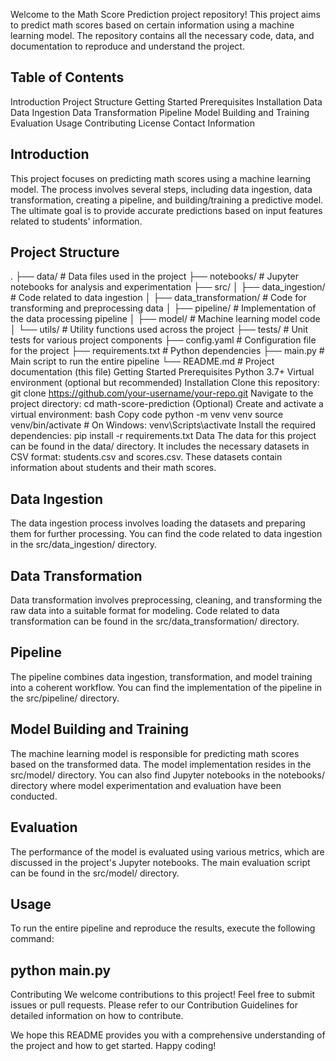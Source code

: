 Welcome to the Math Score Prediction project repository! This project aims to predict math scores based on certain information using a machine learning model. The repository contains all the necessary code, data, and documentation to reproduce and understand the project.

## Table of Contents
Introduction
Project Structure
Getting Started
Prerequisites
Installation
Data
Data Ingestion
Data Transformation
Pipeline
Model Building and Training
Evaluation
Usage
Contributing
License
Contact Information
## Introduction
This project focuses on predicting math scores using a machine learning model. The process involves several steps, including data ingestion, data transformation, creating a pipeline, and building/training a predictive model. The ultimate goal is to provide accurate predictions based on input features related to students' information.

## Project Structure
.
├── data/                  # Data files used in the project
├── notebooks/             # Jupyter notebooks for analysis and experimentation
├── src/
│   ├── data_ingestion/     # Code related to data ingestion
│   ├── data_transformation/ # Code for transforming and preprocessing data
│   ├── pipeline/           # Implementation of the data processing pipeline
│   ├── model/              # Machine learning model code
│   └── utils/              # Utility functions used across the project
├── tests/                  # Unit tests for various project components
├── config.yaml            # Configuration file for the project
├── requirements.txt        # Python dependencies
├── main.py                 # Main script to run the entire pipeline
└── README.md               # Project documentation (this file)
Getting Started
Prerequisites
Python 3.7+
Virtual environment (optional but recommended)
Installation
Clone this repository: git clone https://github.com/your-username/your-repo.git
Navigate to the project directory: cd math-score-prediction
(Optional) Create and activate a virtual environment:
bash
Copy code
python -m venv venv
source venv/bin/activate  # On Windows: venv\Scripts\activate
Install the required dependencies: pip install -r requirements.txt
Data
The data for this project can be found in the data/ directory. It includes the necessary datasets in CSV format: students.csv and scores.csv. These datasets contain information about students and their math scores.

## Data Ingestion
The data ingestion process involves loading the datasets and preparing them for further processing. You can find the code related to data ingestion in the src/data_ingestion/ directory.

## Data Transformation
Data transformation involves preprocessing, cleaning, and transforming the raw data into a suitable format for modeling. Code related to data transformation can be found in the src/data_transformation/ directory.

## Pipeline
The pipeline combines data ingestion, transformation, and model training into a coherent workflow. You can find the implementation of the pipeline in the src/pipeline/ directory.

## Model Building and Training
The machine learning model is responsible for predicting math scores based on the transformed data. The model implementation resides in the src/model/ directory. You can also find Jupyter notebooks in the notebooks/ directory where model experimentation and evaluation have been conducted.

## Evaluation
The performance of the model is evaluated using various metrics, which are discussed in the project's Jupyter notebooks. The main evaluation script can be found in the src/model/ directory.

## Usage
To run the entire pipeline and reproduce the results, execute the following command:
## python main.py
Contributing
We welcome contributions to this project! Feel free to submit issues or pull requests. Please refer to our Contribution Guidelines for detailed information on how to contribute.

We hope this README provides you with a comprehensive understanding of the project and how to get started. Happy coding!
